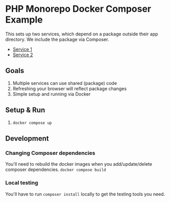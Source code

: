 # PHP Monorepo Docker Composer Example

This sets up two services, which depend on a package outside their app directory. We include the package via Composer.

- [Service 1](http://localhost)
- [Service 2](http://localhost:8080)

## Goals

1. Multiple services can use shared (package) code
2. Refreshing your browser will reflect package changes
3. Simple setup and running via Docker

## Setup & Run

1. `docker compose up`

## Development

### Changing Composer dependencies

You'll need to rebuild the docker images when you add/update/delete composer dependencies.
`docker compose build`

### Local testing

You'll have to run `composer install` locally to get the testing tools you need.